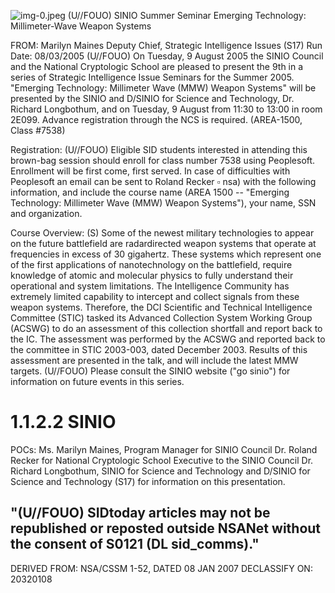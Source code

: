 ![img-0.jpeg](img-0.jpeg)
(U//FOUO) SINIO Summer Seminar Emerging Technology: Millimeter-Wave Weapon Systems

FROM: Marilyn Maines
Deputy Chief, Strategic Intelligence Issues (S17)
Run Date: 08/03/2005
(U//FOUO) On Tuesday, 9 August 2005 the SINIO Council and the National Cryptologic School are pleased to present the 9th in a series of Strategic Intelligence Issue Seminars for the Summer 2005. "Emerging Technology: Millimeter Wave (MMW) Weapon Systems" will be presented by the SINIO and D/SINIO for Science and Technology, Dr. Richard Longbothum, and on Tuesday, 9 August from 11:30 to 13:00 in room 2E099. Advance registration through the NCS is required. (AREA-1500, Class \#7538)

Registration:
(U//FOUO) Eligible SID students interested in attending this brown-bag session should enroll for class number 7538 using Peoplesoft. Enrollment will be first come, first served. In case of difficulties with Peoplesoft an email can be sent to Roland Recker $\square$ nsa) with the following information, and include the course name (AREA 1500 -- "Emerging Technology: Millimeter Wave (MMW) Weapon Systems"), your name, SSN and organization.

Course Overview:
(S) Some of the newest military technologies to appear on the future battlefield are radardirected weapon systems that operate at frequencies in excess of 30 gigahertz. These systems which represent one of the first applications of nanotechnology on the battlefield, require knowledge of atomic and molecular physics to fully understand their operational and system limitations. The Intelligence Community has extremely limited capability to intercept and collect signals from these weapon systems. Therefore, the DCI Scientific and Technical Intelligence Committee (STIC) tasked its Advanced Collection System Working Group (ACSWG) to do an assessment of this collection shortfall and report back to the IC. The assessment was performed by the ACSWG and reported back to the committee in STIC 2003-003, dated December 2003. Results of this assessment are presented in the talk, and will include the latest MMW targets.
(U//FOUO) Please consult the SINIO website ("go sinio") for information on future events in this series.

# 1.1.2.2 SINIO 

POCs:
Ms. Marilyn Maines, Program Manager for SINIO Council
Dr. Roland Recker for National Cryptologic School
Executive to the SINIO Council
Dr. Richard Longbothum, SINIO for Science and Technology and D/SINIO for Science and Technology (S17) for information on this presentation.

## "(U//FOUO) SIDtoday articles may not be republished or reposted outside NSANet without the consent of S0121 (DL sid_comms)."
DERIVED FROM: NSA/CSSM 1-52, DATED 08 JAN 2007 DECLASSIFY ON: 20320108
